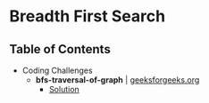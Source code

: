 # Breadth First Search

## Table of Contents

- Coding Challenges
  - **bfs-traversal-of-graph** | [geeksforgeeks.org](https://practice.geeksforgeeks.org/problems/bfs-traversal-of-graph/1/)
    - [Solution](./bfs-traversal-of-graph.js)
